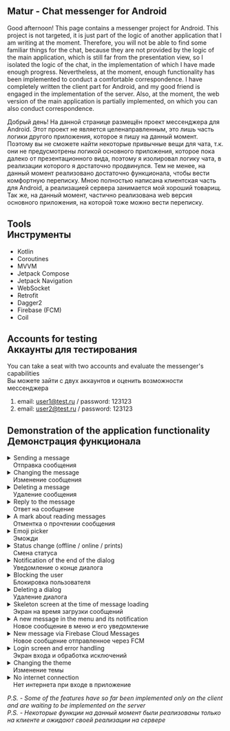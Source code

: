 ## Matur - Chat messenger for Android
Good afternoon! This page contains a messenger project for Android. This project is not targeted, it is just part of the logic of another application that I am writing at the moment. Therefore, you will not be able to find some familiar things for the chat, because they are not provided by the logic of the main application, which is still far from the presentation view, so I isolated the logic of the chat, in the implementation of which I have made enough progress. Nevertheless, at the moment, enough functionality has been implemented to conduct a comfortable correspondence. 
I have completely written the client part for Android, and my good friend is engaged in the implementation of the server. Also, at the moment, the web version of the main application is partially implemented, on which you can also conduct correspondence.

Добрый день! На данной странице размещён проект мессенджера для Android. Этот проект не является целенаправленным, это лишь часть логики другого приложения, которое я пишу на данный момент. Поэтому вы не сможете найти некоторые привычные вещи для чата, т.к. они не предусмотрены логикой основного приложения, которое пока далеко от презентационного вида, поэтому я изолировал логику чата, в реализации которого я достаточно продвинулся. Тем не менее, на данный момент реализовано достаточно функционала, чтобы вести комфортную переписку. 
Мною полностью написана клиентская часть для Android, а реализацией сервера занимается мой хороший товарищ. Так же, на данный момент, частично реализована web версия основного приложения, на которой тоже можно вести переписку. 

## Tools<br>Инструменты</br>
* Kotlin
* Coroutines
* MVVM
* Jetpack Compose
* Jetpack Navigation
* WebSocket
* Retrofit
* Dagger2
* Firebase (FCM)
* Coil

## Accounts for testing<br>Аккаунты для тестирования</br>
You can take a seat with two accounts and evaluate the messenger's capabilities<br>Вы можете зайти с двух аккаунтов и оценить возможности мессенджера</br>

1. email: user1@test.ru / password: 123123
2. email: user2@test.ru / password: 123123

## Demonstration of the application functionality<br>Демонстрация функционала</br>
</details>
<details><summary>Sending a message<br>&ensp;&ensp;Отправка сообщения</br></summary>
<img src="https://github.com/Nevratov/Matur/blob/chat_demonstration/gifs/send.gif" width=40%>
</details>

</details>
<details><summary>Changing the message<br>&ensp;&ensp;Изменение сообщения</br></summary>
<img src="https://github.com/Nevratov/Matur/blob/chat_demonstration/gifs/edit.gif" width=40%>
</details>

</details>
<details><summary>Deleting a message<br>&ensp;&ensp;Удаление сообщения</br></summary>
<img src="https://github.com/Nevratov/Matur/blob/chat_demonstration/gifs/remove.gif" width=40%>
</details>

</details>
<details><summary>Reply to the message<br>&ensp;&ensp;Ответ на сообщение</br></summary>
<img src="https://github.com/Nevratov/Matur/blob/chat_demonstration/gifs/reply.gif" width=40%>
</details>

</details>
<details><summary>A mark about reading messages<br>&ensp;&ensp;Отментка о прочтении сообщения</br></summary>
<img src="https://github.com/Nevratov/Matur/blob/chat_demonstration/gifs/read_mark.gif" width=40%>
</details>

</details>
<details><summary>Emoji picker<br>&ensp;&ensp;Эможди</br></summary>
<img src="https://github.com/Nevratov/Matur/blob/chat_demonstration/gifs/emoji.gif" width=40%>
</details>

</details>
<details><summary>Status change (offline / online / prints)<br>&ensp;&ensp;Смена статуса</br></summary>
<img src="https://github.com/Nevratov/Matur/blob/chat_demonstration/gifs/status.gif" width=40%>
</details>

</details>
<details><summary>Notification of the end of the dialog<br>&ensp;&ensp;Уведомление о конце диалога</br></summary>
<img src="https://github.com/Nevratov/Matur/blob/chat_demonstration/gifs/end_dialog.gif" width=40%>
</details>

<details><summary>Blocking the user<br>&ensp;&ensp;Блокировка пользователя</br></summary>
<img src="https://github.com/Nevratov/Matur/blob/chat_demonstration/gifs/block.gif" width=40%>
</details>

</details>
<details><summary>Deleting a dialog<br>&ensp;&ensp;Удаление диалога</br></summary>
<img src="https://github.com/Nevratov/Matur/blob/chat_demonstration/gifs/remove_dialog.gif" width=40%>
</details>

</details>
<details><summary>Skeleton screen at the time of message loading<br>&ensp;&ensp;Экран на время загрузки сообщений</br></summary>
<img src="https://github.com/Nevratov/Matur/blob/chat_demonstration/gifs/skeleton.gif" width=40%>
</details>

</details>
<details><summary>A new message in the menu and its notification<br>&ensp;&ensp;Новое сообщение в меню и его уведомление</br></summary>
<img src="https://github.com/Nevratov/Matur/blob/chat_demonstration/gifs/notifications.gif" width=40%>
</details>

</details>
<details><summary>New message via Firebase Cloud Messages<br>&ensp;&ensp;Новое сообщение отправленное через FCM</br></summary>
<img src="https://github.com/Nevratov/Matur/blob/chat_demonstration/gifs/fcm_notification.gif" width=30%>
</details>

</details>
<details><summary>Login screen and error handling<br>&ensp;&ensp;Экран входа и обработка исключений</br></summary>
<img src="https://github.com/Nevratov/Matur/blob/chat_demonstration/gifs/login.gif" width=40%>
</details>

<details><summary>Changing the theme<br>&ensp;&ensp;Изменение темы</br></summary>
<img src="https://github.com/Nevratov/Matur/blob/chat_demonstration/gifs/change_theme.gif" width=40%>

</details>
<details><summary>No internet connection<br>&ensp;&ensp;Нет интернета при входе в приложение</br></summary>
<img src="https://github.com/Nevratov/Matur/blob/chat_demonstration/gifs/not_connection.gif" width=40%>
</details>

*P.S. - Some of the features have so far been implemented only on the client and are waiting to be implemented on the server*<br>
*P.S. - Некоторые функции на данный момент были реализованы только на клиенте и ожидают своей реализации на сервере*
